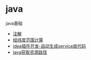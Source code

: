 # java
java基础
- [注解](https://github.com/zzchong/java/blob/master/%E6%B3%A8%E8%A7%A3.md "注解")
- [经纬度范围计算](https://github.com/zzchong/java/blob/master/%E7%BB%8F%E7%BA%AC%E5%BA%A6%E8%8C%83%E5%9B%B4%E8%AE%A1%E7%AE%97.md,"经纬度范围计算")
- [idea插件开发-自动生成service层代码](https://github.com/zzchong/java/tree/master/idea%20plugin,"idea插件开发-自动生成service层代码")
- [java获取资源路径](https://github.com/zzchong/java/blob/master/%E8%8E%B7%E5%8F%96%E8%B5%84%E6%BA%90.md,"java获取资源路径")
